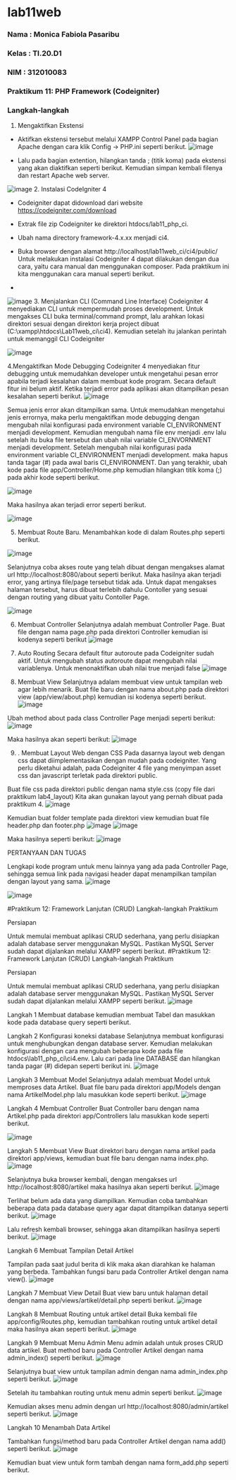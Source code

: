 # lab11web

### Nama  : Monica Fabiola Pasaribu
### Kelas : TI.20.D1
### NIM   : 312010083

### Praktikum 11: PHP Framework (Codeigniter)
### Langkah-langkah
1. Mengaktifkan Ekstensi
- Aktifkan ekstensi tersebut melalui XAMPP Control Panel pada bagian Apache dengan cara klik Config -> PHP.ini seperti berikut.
![image](https://user-images.githubusercontent.com/101724604/172684173-34e37c50-82fc-459c-b344-9733d5071480.png)

- Lalu pada bagian extention, hilangkan tanda ; (titik koma) pada ekstensi yang akan diaktifkan seperti berikut. Kemudian simpan kembali filenya dan restart Apache web server.

![image](https://user-images.githubusercontent.com/101724604/172684725-a2d39422-0b20-4cbc-98db-b620f2aa00a1.png)
2. Instalasi CodeIgniter 4
- Codeigniter dapat didownload dari website https://codeigniter.com/download

- Extrak file zip Codeigniter ke direktori htdocs/lab11_php_ci.

- Ubah nama directory framework-4.x.xx menjadi ci4.

- Buka browser dengan alamat http://localhost/lab11web_ci/ci4/public/ Untuk melakukan instalasi Codeigniter 4 dapat dilakukan dengan dua cara, yaitu cara manual dan menggunakan composer. Pada praktikum ini kita menggunakan cara manual seperti berikut.
- 
![image](https://user-images.githubusercontent.com/101724604/172692448-445e2bc2-15d2-4c81-a7d9-fb24e4b74272.png)
3. Menjalankan CLI (Command Line Interface)
Codeigniter 4 menyediakan CLI untuk mempermudah proses development. Untuk mengakses CLI buka terminal/command prompt, lalu arahkan lokasi direktori sesuai dengan direktori kerja project dibuat (C:\xampp\htdocs\Lab11web_ci\ci4). Kemudian setelah itu jalankan perintah untuk memanggil CLI Codeigniter

![image](https://user-images.githubusercontent.com/101724604/172692342-025f5a66-8864-4c9c-9ea1-bd8ce64a40f8.png)

4.Mengaktifkan Mode Debugging Codeigniter 4 menyediakan fitur debugging untuk memudahkan developer untuk mengetahui pesan error apabila terjadi kesalahan dalam membuat kode program. Secara default fitur ini belum aktif. Ketika terjadi error pada aplikasi akan ditampilkan pesan kesalahan seperti berikut.
![image](https://user-images.githubusercontent.com/101724604/173069823-85f737c2-4ee3-4ccf-9c3e-6d3a84e2eeea.png)

Semua jenis error akan ditampilkan sama. Untuk memudahkan mengetahui jenis errornya, maka perlu mengaktifkan mode debugging dengan mengubah nilai konfigurasi pada environment variable CI_ENVIRONMENT menjadi development. Kemudian mengubah nama file env menjadi .env lalu setelah itu buka file tersebut dan ubah nilai variable CI_ENVORNMENT menjadi development. Setelah mengubah nilai konfigurasi pada environment variable CI_ENVIRONMENT menjadi development. maka hapus tanda tagar (#) pada awal baris CI_ENVIRONMENT. Dan yang terakhir, ubah kode pada file app/Controller/Home.php kemudian hilangkan titik koma (;) pada akhir kode seperti berikut.

![image](https://user-images.githubusercontent.com/101724604/173071473-730f72a0-a8d6-4e63-bce9-82570006bb9f.png)

Maka hasilnya akan terjadi error seperti berikut.

![image](https://user-images.githubusercontent.com/101724604/173080741-0b385558-d927-4865-b730-e51863539ad6.png)

5. Membuat Route Baru. Menambahkan kode di dalam Routes.php seperti berikut.

![image](https://user-images.githubusercontent.com/101724604/173074122-a22228ed-6970-4dd0-94c6-d0e172bf5558.png)

Selanjutnya coba akses route yang telah dibuat dengan mengakses alamat url http://localhost:8080/about seperti berikut. Maka hasilnya akan terjadi error, yang artinya file/page tersebut tidak ada. Untuk dapat mengakses halaman tersebut, harus dibuat terlebih dahulu Contoller yang sesuai dengan routing yang dibuat yaitu Contoller Page.

![image](https://user-images.githubusercontent.com/101724604/173075130-26e37c18-f7d9-4c25-aa3b-9a1f4d34dfe8.png)

6. Membuat Controller
Selanjutnya adalah membuat Controller Page. Buat file dengan nama page.php pada direktori Controller kemudian isi kodenya seperti berikut
![image](https://user-images.githubusercontent.com/101724604/173094636-45f15f45-8cd9-42a4-9e56-1da16e39a066.png)

7. Auto Routing
Secara default fitur autoroute pada Codeigniter sudah aktif. Untuk mengubah status autoroute dapat mengubah nilai variablenya. Untuk menonaktifkan ubah nilai true menjadi false
![image](https://user-images.githubusercontent.com/101724604/173098098-ef8d1c73-4684-4859-b1f9-849e011713b4.png)

8. Membuat View
Selanjutnya adalam membuat view untuk tampilan web agar lebih menarik. Buat file baru dengan nama about.php pada direktori view (app/view/about.php) kemudian isi kodenya seperti berikut.
![image](https://user-images.githubusercontent.com/101724604/173098978-82427eaf-0177-4b53-b624-1a8d4d6ebf92.png)

Ubah method about pada class Controller Page menjadi seperti berikut:
![image](https://user-images.githubusercontent.com/101724604/173099867-914ed065-d1f3-493d-ab20-03cbd743b316.png)

Maka hasilnya akan seperti berikut:
![image](https://user-images.githubusercontent.com/101724604/173100145-3668f409-6a48-40ff-8d2b-dff48361beb3.png)

9. . Membuat Layout Web dengan CSS
Pada dasarnya layout web dengan css dapat diimplementasikan dengan mudah pada codeigniter. Yang perlu diketahui adalah, pada Codeigniter 4 file yang menyimpan asset css dan javascript terletak pada direktori public.

Buat file css pada direktori public dengan nama style.css (copy file dari praktikum lab4_layout) Kita akan gunakan layout yang pernah dibuat pada praktikum 4.
![image](https://user-images.githubusercontent.com/101724604/173111399-79c564da-da5d-4672-8a43-881f3fe69fb8.png)


Kemudian buat folder template pada direktori view kemudian buat file header.php dan footer.php
![image](https://user-images.githubusercontent.com/101724604/173104474-e40298b5-c421-49e8-a38c-3b2c8df7cef5.png)
![image](https://user-images.githubusercontent.com/101724604/173104634-60f0318a-b560-41f4-8164-c916d69fd7c8.png)

Maka hasilnya seperti berikut:
![image](https://user-images.githubusercontent.com/101724604/173109848-d8e5e997-cc7f-4981-9d44-b2b43c73e26b.png)

PERTANYAAN DAN TUGAS

Lengkapi kode program untuk menu lainnya yang ada pada Controller Page, sehingga semua link pada navigasi header dapat menampilkan tampilan dengan layout yang sama.
![image](https://user-images.githubusercontent.com/101724604/173110959-6a19666f-ea29-444e-9a05-6ea6cf4d9132.png)

![image](https://user-images.githubusercontent.com/101724604/173111894-85b48e7d-2b87-4d46-8dbf-03e7445fecb5.png)

#Praktikum 12: Framework Lanjutan (CRUD) Langkah-langkah Praktikum

Persiapan

Untuk memulai membuat aplikasi CRUD sederhana, yang perlu disiapkan adalah database server menggunakan MySQL. Pastikan MySQL Server sudah dapat dijalankan melalui XAMPP seperti berikut.
#Praktikum 12: Framework Lanjutan (CRUD) Langkah-langkah Praktikum

Persiapan

Untuk memulai membuat aplikasi CRUD sederhana, yang perlu disiapkan adalah database server menggunakan MySQL. Pastikan MySQL Server sudah dapat dijalankan melalui XAMPP seperti berikut.
![image](https://user-images.githubusercontent.com/101724604/175327201-a3980173-7577-4157-bfd5-01cb76dd682f.png)

Langkah 1 Membuat database kemudian membuat Tabel dan masukkan kode pada database query seperti berikut.

Langkah 2 Konfigurasi koneksi database
Selanjutnya membuat konfigurasi untuk menghubungkan dengan database server. Kemudian melakukan konfigurasi dengan cara mengubah beberapa kode pada file htdocs\lab11_php_ci\ci4.env. Lalu cari pada line DATABASE dan hilangkan tanda pagar (#) didepan seperti berikut ini.
![image](https://user-images.githubusercontent.com/101724604/175327436-87023461-1cfa-4d37-8edd-b462f5c8124a.png)

Langkah 3 Membuat Model
Selanjutnya adalah membuat Model untuk memproses data Artikel. Buat file baru pada direktori app/Models dengan nama ArtikelModel.php lalu masukkan kode seperti berikut.
![image](https://user-images.githubusercontent.com/101724604/175327604-943f88fc-f626-44f4-8a4b-fe52f6e528a3.png)

Langkah 4 Membuat Controller
Buat Controller baru dengan nama Artikel.php pada direktori app/Controllers lalu masukkan kode seperti berikut.

![image](https://user-images.githubusercontent.com/101724604/175327777-4b19051d-05c0-4d03-ac62-8f6174d68850.png)

Langkah 5 Membuat View
Buat direktori baru dengan nama artikel pada direktori app/views, kemudian buat file baru dengan nama index.php.
![image](https://user-images.githubusercontent.com/101724604/175327997-140dae69-4d54-4fe4-be42-47d99c1f4938.png)

Selanjutnya buka browser kembali, dengan mengakses url http://localhost:8080/artikel maka hasilnya akan seperti berikut.
![image](https://user-images.githubusercontent.com/101724604/175328198-8523ce33-ede7-43ab-b561-3260eb45a180.png)

Terlihat belum ada data yang diampilkan. Kemudian coba tambahkan beberapa data pada database query agar dapat ditampilkan datanya seperti berikut.
![image](https://user-images.githubusercontent.com/101724604/175328341-28c0b1b4-f8de-4c00-befd-4748cca8e81a.png)

Lalu refresh kembali browser, sehingga akan ditampilkan hasilnya seperti berikut.
![image](https://user-images.githubusercontent.com/101724604/175328447-91aa09a8-2c15-421a-8e49-0b4cdb52bc5d.png)

Langkah 6 Membuat Tampilan Detail Artikel

Tampilan pada saat judul berita di klik maka akan diarahkan ke halaman yang berbeda. Tambahkan fungsi baru pada Controller Artikel dengan nama view().
![image](https://user-images.githubusercontent.com/101724604/175575565-10e1dcd7-fb4c-43f3-aa98-3b392d89537c.png)


Langkah 7 Membuat View Detail
Buat view baru untuk halaman detail dengan nama app/views/artikel/detail.php seperti berikut.
![image](https://user-images.githubusercontent.com/101724604/175575691-955b63c3-0116-4648-b214-0ada0decb50d.png)

Langkah 8 Membuat Routing untuk artikel detail
Buka kembali file app/config/Routes.php, kemudian tambahkan routing untuk artikel detail maka hasilnya akan seperti berikut.
![image](https://user-images.githubusercontent.com/101724604/175575904-951d961b-c7ff-4b1b-9822-7bfcc9196b34.png)

Langkah 9 Membuat Menu Admin
Menu admin adalah untuk proses CRUD data artikel. Buat method baru pada Controller Artikel dengan nama admin_index() seperti berikut.
![image](https://user-images.githubusercontent.com/101724604/175576271-6413442d-d8ad-4423-b602-12816149e30a.png)

Selanjutnya buat view untuk tampilan admin dengan nama admin_index.php seperti berikut.
![image](https://user-images.githubusercontent.com/101724604/175577129-7cebfeb4-ea4a-47d5-ae86-f64ad54955bb.png)


Setelah itu tambahkan routing untuk menu admin seperti berikut.
![image](https://user-images.githubusercontent.com/101724604/175577475-ae9c4b99-33d2-4796-a4e2-d9f57a296d6f.png)

Kemudian akses menu admin dengan url http://localhost:8080/admin/artikel seperti berikut.
![image](https://user-images.githubusercontent.com/101724604/175577683-b625dbc3-dcf9-4e46-bea4-7676683bf50b.png)

Langkah 10 Menambah Data Artikel

Tambahkan fungsi/method baru pada Controller Artikel dengan nama add() seperti berikut.
![image](https://user-images.githubusercontent.com/101724604/175579253-ebb0503b-03c8-4d61-ade3-f2019a9b08bf.png)


Kemudian buat view untuk form tambah dengan nama form_add.php seperti berikut.

















